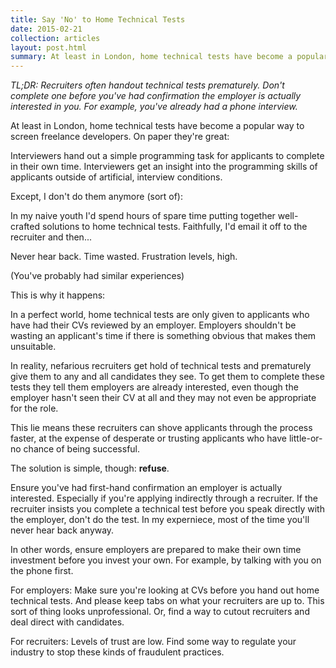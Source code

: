 ```yaml
---
title: Say 'No' to Home Technical Tests
date: 2015-02-21
collection: articles
layout: post.html
summary: At least in London, home technical tests have become a popular way to screen freelance developers. On paper they're great but be cautious about doing them...
---
```


*TL;DR: Recruiters often handout technical tests prematurely. Don't complete one before you've had confirmation the employer is actually interested in you. For example, you've already had a phone interview.*

At least in London, home technical tests have become a popular way to screen freelance developers. On paper they're great: 

Interviewers hand out a simple programming task for applicants to complete in their own time. Interviewers get an insight into the programming skills of applicants outside of artificial, interview conditions.

Except, I don't do them anymore (sort of):

In my naive youth I'd spend hours of spare time putting together well-crafted solutions to home technical tests. Faithfully, I'd email it off to the recruiter and then... 

Never hear back. Time wasted. Frustration levels, high.

(You've probably had similar experiences)

This is why it happens:

In a perfect world, home technical tests are only given to applicants who have had their CVs reviewed by an employer. Employers shouldn't be wasting an applicant's time if there is something obvious that makes them unsuitable.

In reality, nefarious recruiters get hold of technical tests and prematurely give them to any and all candidates they see. To get them to complete these tests they tell them employers are already interested, even though the employer hasn't seen their CV at all and they may not even be appropriate for the role.

This lie means these recruiters can shove applicants through the process faster, at the expense of desperate or trusting applicants who have little-or-no chance of being successful.

The solution is simple, though: **refuse**.

Ensure you've had first-hand confirmation an employer is actually interested. Especially if you're applying indirectly through a recruiter. If the recruiter insists you complete a technical test before you speak directly with the employer, don't do the test. In my experniece, most of the time you'll never hear back anyway.

In other words, ensure employers are prepared to make their own time investment before you invest your own. For example, by talking with you on the phone first.

For employers: Make sure you're looking at CVs before you hand out home technical tests. And please keep tabs on what your recruiters are up to. This sort of thing looks unprofessional. Or, find a way to cutout recruiters and deal direct with candidates.

For recruiters: Levels of trust are low. Find some way to regulate your industry to stop these kinds of fraudulent practices.
